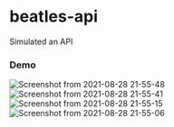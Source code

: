 # beatles-api
Simulated an API

### Demo

![Screenshot from 2021-08-28 21-55-48](https://user-images.githubusercontent.com/64902444/131234718-987c0fb2-d3c7-405e-8b00-d693c69e1fe7.png)
![Screenshot from 2021-08-28 21-55-41](https://user-images.githubusercontent.com/64902444/131234719-1fe5156b-9f3f-427c-b215-2fa1d88227d0.png)
![Screenshot from 2021-08-28 21-55-15](https://user-images.githubusercontent.com/64902444/131234721-1fcb697a-de21-4f1d-b4a6-b2c4a960cad5.png)
![Screenshot from 2021-08-28 21-55-06](https://user-images.githubusercontent.com/64902444/131234722-6c36602c-1925-4c47-b587-a7d187d27c27.png)





